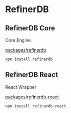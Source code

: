 # RefinerDB

## RefinerDB Core

Core Engine

[packages/refinerdb](packages/refinerdb/readme.md)

```
npm install refinerdb
```

## RefinerDB React

React Wrapper

[packages/refinerdb-react](packages/refinerdb-react/README.md)

```
npm install refinerdb-react
```
